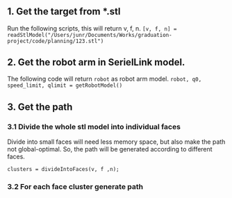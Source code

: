 # 

## 1. Get the target from \*.stl
Run the following scripts, this will return v, f, n.
`[v, f, n] = readStlModel("/Users/junr/Documents/Works/graduation-project/code/planning/123.stl")`

## 2. Get the robot arm in SerielLink model.
The following code will return `robot` as robot arm model.
`robot, q0, speed_limit, qlimit = getRobotModel()`

## 3. Get the path
### 3.1 Divide the whole stl model into individual faces
Divide into small faces will need less memory space, but also make the path
not global-optimal. So, the path will be generated according to different
faces.
```shell
clusters = divideIntoFaces(v, f ,n);
```

### 3.2 For each face cluster generate path

